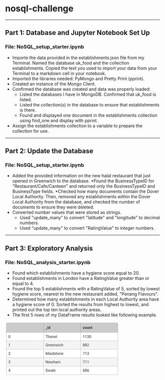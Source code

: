 # nosql-challenge
---
## Part 1: Database and Jupyter Notebook Set Up 
### File: NoSQL_setup_starter.ipynb
* Importe the data provided in the establishments.json file from my Terminal. Named the database uk_food and the collection establishments. Copied the text you used to import your data from your Terminal to a markdown cell in your notebook.
* Imported the libraries needed: PyMongo and Pretty Print (pprint).
* Created an instance of the Mongo Client.
* Confirmed the database was created and data was properly loaded:
    * Listed the databases I have in MongoDB. Confirmed that uk_food is listed.
    * Listed the collection(s) in the database to ensure that establishments is there.
    * Found and displayed one document in the establishments collection using find_one and display with pprint.
* Assign the establishments collection to a variable to prepare the collection for use.
---
## Part 2: Update the Database
### File: NoSQL_setup_starter.ipynb
* Added the provided information on the new halal restaurant that just opened in Greenwich to the database.
*Found the BusinessTypeID for "Restaurant/Cafe/Canteen" and returned only the BusinessTypeID and BusinessType fields.
*Checked how many documents contain the Dover Local Authority. Then, removed any establishments within the Dover Local Authority from the database, and checked the number of documents to ensure they were deleted.
* Converted number values that were stored as strings.
    * Used "update_many" to convert "latitude" and "longitude" to decimal numbers.
    * Used "update_many" to convert "RatingValue" to integer numbers.
---
## Part 3: Exploratory Analysis
### File: NoSQL_analysis_starter.ipynb
* Found which establishments have a hygiene score equal to 20.
* Found establishments in London have a RatingValue greater than or equal to 4.
* Found the top 5 establishments with a RatingValue of 5, sorted by lowest hygiene score, nearest to the new restaurant added, "Penang Flavours".
* Determined how many establishments in each Local Authority area have a hygiene score of 0.  Sorted the results from highest to lowest, and printed out the top ten local authority areas.
* The first 5 rows of my DataFrame results looked like following example.

![](Images\ExampleDataFrame_top5.png)